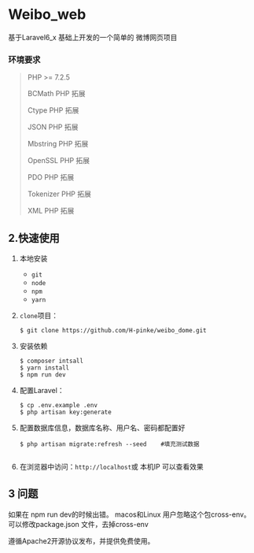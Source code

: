 Weibo_web  
====================
基于Laravel6_x 基础上开发的一个简单的 微博网页项目

### 环境要求

> PHP >= 7.2.5
>
> BCMath PHP 拓展
>
> Ctype PHP 拓展
>
> JSON PHP 拓展
>
> Mbstring PHP 拓展
>
> OpenSSL PHP 拓展
>
> PDO PHP 拓展
>
> Tokenizer PHP 拓展
>
> XML PHP 拓展
>

## 2.快速使用
1. 本地安装
    - `git`
    - `node`
    - `npm`
    - `yarn`
2. `clone`项目：
    ```
    $ git clone https://github.com/H-pinke/weibo_dome.git
    ```
3.  安装依赖
    ```
    $ composer intsall
    $ yarn install
    $ npm run dev
    ```
4.  配置Laravel：
    ```
    $ cp .env.example .env   
    $ php artisan key:generate                                       
    
    ```
5.  配置数据库信息，数据库名称、用户名、密码都配置好
    ```
    $ php artisan migrate:refresh --seed    #填充测试数据                               
        
    ```
       
6. 在浏览器中访问：`http://localhost`或 本机IP 可以查看效果


## 3 问题
如果在 npm run dev的时候出错。 macos和Linux 用户忽略这个包cross-env。可以修改package.json
文件，去掉cross-env


遵循Apache2开源协议发布，并提供免费使用。
